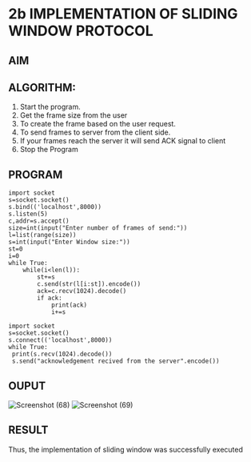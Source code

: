 # 2b IMPLEMENTATION OF SLIDING WINDOW PROTOCOL
## AIM
## ALGORITHM:
1. Start the program.
2. Get the frame size from the user
3. To create the frame based on the user request.
4. To send frames to server from the client side.
5. If your frames reach the server it will send ACK signal to client
6. Stop the Program
## PROGRAM
```
import socket
s=socket.socket()
s.bind(('localhost',8000))
s.listen(5)
c,addr=s.accept()
size=int(input("Enter number of frames of send:"))
l=list(range(size))
s=int(input("Enter Window size:"))
st=0
i=0
while True:
    while(i<len(l)):
        st+=s
        c.send(str(l[i:st]).encode())
        ack=c.recv(1024).decode()
        if ack:
            print(ack)
            i+=s
```
```
import socket
s=socket.socket()
s.connect(('localhost',8000))
while True: 
 print(s.recv(1024).decode())
 s.send("acknowledgement recived from the server".encode())
```
## OUPUT
![Screenshot (68)](https://github.com/user-attachments/assets/c07a4a9a-034a-4a14-b11c-d03e0c8c0075)
![Screenshot (69)](https://github.com/user-attachments/assets/402aee1f-f0ef-4a8b-bfeb-3fbb36b84158)

## RESULT
Thus, the implementation of sliding window was successfully executed
